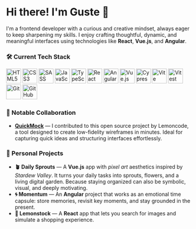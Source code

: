 # Hi there! I'm Guste 👋

I'm a frontend developer with a curious and creative mindset, always eager to keep sharpening my skills. I enjoy crafting thoughtful, dynamic, and meaningful interfaces using technologies like **React**, **Vue.js**, and **Angular**.

### 🛠️ **Current Tech Stack**

<p align="left">
  <img src="https://cdn.jsdelivr.net/gh/devicons/devicon/icons/html5/html5-original.svg" height="40" alt="HTML5" />
  <img src="https://cdn.jsdelivr.net/gh/devicons/devicon/icons/css3/css3-original.svg" height="40" alt="CSS3" />
  <img src="https://cdn.jsdelivr.net/gh/devicons/devicon/icons/sass/sass-original.svg" height="40" alt="SASS" />
  <img src="https://cdn.jsdelivr.net/gh/devicons/devicon/icons/javascript/javascript-original.svg" height="40" alt="JavaScript" />
  <img src="https://cdn.jsdelivr.net/gh/devicons/devicon/icons/typescript/typescript-original.svg" height="40" alt="TypeScript" />
  <img src="https://cdn.jsdelivr.net/gh/devicons/devicon/icons/react/react-original.svg" height="40" alt="React" />
  <img src="https://cdn.jsdelivr.net/gh/devicons/devicon/icons/angularjs/angularjs-original.svg" height="40" alt="Angular" />
  <img src="https://cdn.jsdelivr.net/gh/devicons/devicon/icons/vuejs/vuejs-original.svg" height="40" alt="Vue.js" />
  <img src="https://cdn.jsdelivr.net/gh/devicons/devicon/icons/cypressio/cypressio-original.svg" height="40" alt="Cypress" />
  <img src="https://cdn.jsdelivr.net/gh/devicons/devicon/icons/vite/vite-original.svg" height="40" alt="Vite" />
  <img src="https://vitest.dev/logo-shadow.svg" height="40" alt="Vitest" />
  <img src="https://cdn.jsdelivr.net/gh/devicons/devicon/icons/git/git-original.svg" height="40" alt="Git" />
  <img src="https://cdn.jsdelivr.net/gh/devicons/devicon/icons/github/github-original.svg" height="40" alt="GitHub" />
</p>

### 🤝 Notable Collaboration

- **[QuickMock](https://quickmock.net/)** — I contributed to this open source project by Lemoncode, a tool designed to create low-fidelity wireframes in minutes. Ideal for capturing quick ideas and structuring interfaces effortlessly.

### 🚀 Personal Projects

- **🪴 Daily Sprouts** — A **Vue.js** app with *pixel art* aesthetics inspired by *Stardew Valley*. It turns your daily tasks into sprouts, flowers, and a living digital garden. Because staying organized can also be symbolic, visual, and deeply motivating.
- **🌀 Momentum** — An **Angular** project that works as an emotional time capsule: store memories, revisit key moments, and stay grounded in the present.
- **📸 Lemonstock** — A **React** app that lets you search for images and simulate a shopping experience.
